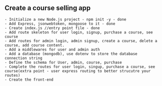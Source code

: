 ## Create a course selling app

    - Initialize a new Node.js project - npm init -y - done
    - Add Express, jsonwebtoken, mongoose to it - done
    - Create index.js //entry point file - done
    - Add route skeleton for user login, signup, purchase a course, see course
    - Add routes for admin login, admin signup, create a course, delete a course, add course content.
    - Add a middlewares for user and admin auth
    - Add a database (mongodb), use dotenv to store the database connection string 
    - Define the schema for User, admin, course, purchase
    - Complete the routes for user login, singup, purchase a course, see course(extra point - user express routing to better strucutre your routes)
    - Create the front-end
